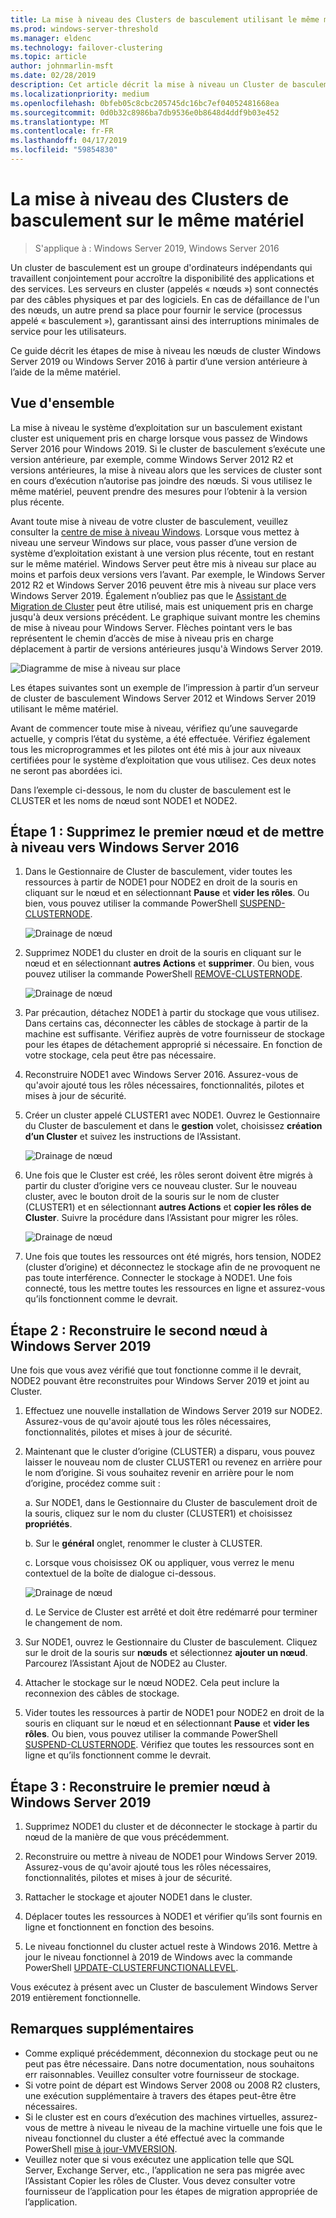 ```yaml
---
title: La mise à niveau des Clusters de basculement utilisant le même matériel
ms.prod: windows-server-threshold
ms.manager: eldenc
ms.technology: failover-clustering
ms.topic: article
author: johnmarlin-msft
ms.date: 02/28/2019
description: Cet article décrit la mise à niveau un Cluster de basculement de 2 nœuds avec le même matériel
ms.localizationpriority: medium
ms.openlocfilehash: 0bfeb05c8cbc205745dc16bc7ef04052481668ea
ms.sourcegitcommit: 0d0b32c8986ba7db9536e0b8648d4ddf9b03e452
ms.translationtype: MT
ms.contentlocale: fr-FR
ms.lasthandoff: 04/17/2019
ms.locfileid: "59854830"
---
```

# <a name="upgrading-failover-clusters-on-the-same-hardware"></a>La mise à niveau des Clusters de basculement sur le même matériel

> S'applique à : Windows Server 2019, Windows Server 2016

Un cluster de basculement est un groupe d'ordinateurs indépendants qui travaillent conjointement pour accroître la disponibilité des applications et des services. Les serveurs en cluster (appelés « nœuds ») sont connectés par des câbles physiques et par des logiciels. En cas de défaillance de l'un des nœuds, un autre prend sa place pour fournir le service (processus appelé « basculement »), garantissant ainsi des interruptions minimales de service pour les utilisateurs.

Ce guide décrit les étapes de mise à niveau les nœuds de cluster Windows Server 2019 ou Windows Server 2016 à partir d’une version antérieure à l’aide de la même matériel.

## <a name="overview"></a>Vue d'ensemble

La mise à niveau le système d’exploitation sur un basculement existant cluster est uniquement pris en charge lorsque vous passez de Windows Server 2016 pour Windows 2019.  Si le cluster de basculement s’exécute une version antérieure, par exemple, comme Windows Server 2012 R2 et versions antérieures, la mise à niveau alors que les services de cluster sont en cours d’exécution n’autorise pas joindre des nœuds.  Si vous utilisez le même matériel, peuvent prendre des mesures pour l’obtenir à la version plus récente.  

Avant toute mise à niveau de votre cluster de basculement, veuillez consulter la [centre de mise à niveau Windows](https://www.microsoft.com/upgradecenter).  Lorsque vous mettez à niveau une serveur Windows sur place, vous passer d’une version de système d’exploitation existant à une version plus récente, tout en restant sur le même matériel. Windows Server peut être mis à niveau sur place au moins et parfois deux versions vers l’avant. Par exemple, le Windows Server 2012 R2 et Windows Server 2016 peuvent être mis à niveau sur place vers Windows Server 2019.  Également n’oubliez pas que le [Assistant de Migration de Cluster](https://blogs.msdn.microsoft.com/clustering/2012/06/25/how-to-move-highly-available-clustered-vms-to-windows-server-2012-with-the-cluster-migration-wizard/) peut être utilisé, mais est uniquement pris en charge jusqu'à deux versions précédent. Le graphique suivant montre les chemins de mise à niveau pour Windows Server. Flèches pointant vers le bas représentent le chemin d’accès de mise à niveau pris en charge déplacement à partir de versions antérieures jusqu'à Windows Server 2019.

![Diagramme de mise à niveau sur place](media\In-Place-Upgrade\In-Place-Upgrade-1.png)

Les étapes suivantes sont un exemple de l’impression à partir d’un serveur de cluster de basculement Windows Server 2012 et Windows Server 2019 utilisant le même matériel.  

Avant de commencer toute mise à niveau, vérifiez qu’une sauvegarde actuelle, y compris l’état du système, a été effectuée.  Vérifiez également tous les microprogrammes et les pilotes ont été mis à jour aux niveaux certifiées pour le système d’exploitation que vous utilisez.  Ces deux notes ne seront pas abordées ici.

Dans l’exemple ci-dessous, le nom du cluster de basculement est le CLUSTER et les noms de nœud sont NODE1 et NODE2.

## <a name="step-1-evict-first-node-and-upgrade-to-windows-server-2016"></a>Étape 1 : Supprimez le premier nœud et de mettre à niveau vers Windows Server 2016

1. Dans le Gestionnaire de Cluster de basculement, vider toutes les ressources à partir de NODE1 pour NODE2 en droit de la souris en cliquant sur le nœud et en sélectionnant **Pause** et **vider les rôles**.  Ou bien, vous pouvez utiliser la commande PowerShell [SUSPEND-CLUSTERNODE](https://docs.microsoft.com/powershell/module/failoverclusters/suspend-clusternode).

    ![Drainage de nœud](media\In-Place-Upgrade\In-Place-Upgrade-2.png)

2. Supprimez NODE1 du cluster en droit de la souris en cliquant sur le nœud et en sélectionnant **autres Actions** et **supprimer**.  Ou bien, vous pouvez utiliser la commande PowerShell [REMOVE-CLUSTERNODE](https://docs.microsoft.com/powershell/module/failoverclusters/remove-clusternode).

    ![Drainage de nœud](media\In-Place-Upgrade\In-Place-Upgrade-3.png)

3. Par précaution, détachez NODE1 à partir du stockage que vous utilisez.  Dans certains cas, déconnecter les câbles de stockage à partir de la machine est suffisante.  Vérifiez auprès de votre fournisseur de stockage pour les étapes de détachement approprié si nécessaire.  En fonction de votre stockage, cela peut être pas nécessaire.

4. Reconstruire NODE1 avec Windows Server 2016.  Assurez-vous de qu'avoir ajouté tous les rôles nécessaires, fonctionnalités, pilotes et mises à jour de sécurité.

5. Créer un cluster appelé CLUSTER1 avec NODE1.  Ouvrez le Gestionnaire du Cluster de basculement et dans le **gestion** volet, choisissez **création d’un Cluster** et suivez les instructions de l’Assistant.

    ![Drainage de nœud](media\In-Place-Upgrade\In-Place-Upgrade-4.png)

6. Une fois que le Cluster est créé, les rôles seront doivent être migrés à partir du cluster d’origine vers ce nouveau cluster.  Sur le nouveau cluster, avec le bouton droit de la souris sur le nom de cluster (CLUSTER1) et en sélectionnant **autres Actions** et **copier les rôles de Cluster**.  Suivre la procédure dans l’Assistant pour migrer les rôles.

    ![Drainage de nœud](media\In-Place-Upgrade\In-Place-Upgrade-5.png)

7.  Une fois que toutes les ressources ont été migrés, hors tension, NODE2 (cluster d’origine) et déconnectez le stockage afin de ne provoquent ne pas toute interférence.  Connecter le stockage à NODE1.  Une fois connecté, tous les mettre toutes les ressources en ligne et assurez-vous qu’ils fonctionnent comme le devrait.

## <a name="step-2-rebuild-second-node-to-windows-server-2019"></a>Étape 2 : Reconstruire le second nœud à Windows Server 2019

Une fois que vous avez vérifié que tout fonctionne comme il le devrait, NODE2 pouvant être reconstruites pour Windows Server 2019 et joint au Cluster.

1. Effectuez une nouvelle installation de Windows Server 2019 sur NODE2. Assurez-vous de qu'avoir ajouté tous les rôles nécessaires, fonctionnalités, pilotes et mises à jour de sécurité.

2. Maintenant que le cluster d’origine (CLUSTER) a disparu, vous pouvez laisser le nouveau nom de cluster CLUSTER1 ou revenez en arrière pour le nom d’origine.  Si vous souhaitez revenir en arrière pour le nom d’origine, procédez comme suit :
   
   a. Sur NODE1, dans le Gestionnaire du Cluster de basculement droit de la souris, cliquez sur le nom du cluster (CLUSTER1) et choisissez **propriétés**.
   
   b. Sur le **général** onglet, renommer le cluster à CLUSTER.

   c. Lorsque vous choisissez OK ou appliquer, vous verrez le menu contextuel de la boîte de dialogue ci-dessous.

    ![Drainage de nœud](media\In-Place-Upgrade\In-Place-Upgrade-6.png)

    d. Le Service de Cluster est arrêté et doit être redémarré pour terminer le changement de nom.

3. Sur NODE1, ouvrez le Gestionnaire du Cluster de basculement.  Cliquez sur le droit de la souris sur **nœuds** et sélectionnez **ajouter un nœud**.  Parcourez l’Assistant Ajout de NODE2 au Cluster.

4. Attacher le stockage sur le nœud NODE2. Cela peut inclure la reconnexion des câbles de stockage. 

5. Vider toutes les ressources à partir de NODE1 pour NODE2 en droit de la souris en cliquant sur le nœud et en sélectionnant **Pause** et **vider les rôles**.  Ou bien, vous pouvez utiliser la commande PowerShell [SUSPEND-CLUSTERNODE](https://docs.microsoft.com/powershell/module/failoverclusters/suspend-clusternode).  Vérifiez que toutes les ressources sont en ligne et qu’ils fonctionnent comme le devrait.

## <a name="step-3-rebuild-first-node-to-windows-server-2019"></a>Étape 3 : Reconstruire le premier nœud à Windows Server 2019

1. Supprimez NODE1 du cluster et de déconnecter le stockage à partir du nœud de la manière de que vous précédemment.

2. Reconstruire ou mettre à niveau de NODE1 pour Windows Server 2019.  Assurez-vous de qu'avoir ajouté tous les rôles nécessaires, fonctionnalités, pilotes et mises à jour de sécurité.

3. Rattacher le stockage et ajouter NODE1 dans le cluster.

4. Déplacer toutes les ressources à NODE1 et vérifier qu’ils sont fournis en ligne et fonctionnent en fonction des besoins.

5. Le niveau fonctionnel du cluster actuel reste à Windows 2016.  Mettre à jour le niveau fonctionnel à 2019 de Windows avec la commande PowerShell [UPDATE-CLUSTERFUNCTIONALLEVEL](https://docs.microsoft.com/powershell/module/failoverclusters/update-clusterfunctionallevel).

Vous exécutez à présent avec un Cluster de basculement Windows Server 2019 entièrement fonctionnelle.

## <a name="additional-notes"></a>Remarques supplémentaires

- Comme expliqué précédemment, déconnexion du stockage peut ou ne peut pas être nécessaire.  Dans notre documentation, nous souhaitons err raisonnables.  Veuillez consulter votre fournisseur de stockage.
- Si votre point de départ est Windows Server 2008 ou 2008 R2 clusters, une exécution supplémentaire à travers des étapes peut-être être nécessaires.
- Si le cluster est en cours d’exécution des machines virtuelles, assurez-vous de mettre à niveau le niveau de la machine virtuelle une fois que le niveau fonctionnel du cluster a été effectué avec la commande PowerShell [mise à jour-VMVERSION](https://docs.microsoft.com/powershell/module/hyper-v/update-vmversion).
- Veuillez noter que si vous exécutez une application telle que SQL Server, Exchange Server, etc., l’application ne sera pas migrée avec l’Assistant Copier les rôles de Cluster.  Vous devez consulter votre fournisseur de l’application pour les étapes de migration appropriée de l’application.
